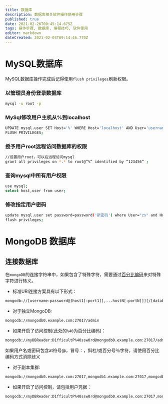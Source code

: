 ```yaml
---
title: 数据库
description: 数据库相关软件操作使用步骤
published: true
date: 2021-02-26T00:45:14.675Z
tags: 操作步骤, 数据库, 编程技巧, 软件使用
editor: markdown
dateCreated: 2021-02-03T09:14:46.770Z
---
```


# MySQL数据库

MySQL数据库操作完成后记得使用`flush privileges`刷新权限。

### 以管理员身份登录数据库

```bash
mysql -u root -p
```

### MySql修改用户主机从%到localhost

```bash
UPDATE mysql.user SET Host='%' WHERE Host='localhost' AND User='username';
FLUSH PRIVILEGES;
```
### 授予用户root远程访问数据库的权限

```bash
//设置用户root，可以在远程访问mysql
grant all privileges on *.* to root@”%” identified by “123456” ;　　　
```
### 查询mysql中所有用户权限
```bash
use mysql;
select host,user from user;
```

### 修改指定用户密码
```bash
update mysql.user set password=password('新密码') where User="zs" and Host="localhost";
flush privileges;
```

# MongoDB 数据库

## 连接数据库

在`mongoDB`的连接字符串中，如果包含了特殊字符，需要通过[百分比编码](/fav-lists/percent-encoding)来对特殊字符进行转义。

- 标准URI连接方案具有以下形式：
```bash
mongodb://[username:password@]host1[:port1][,...hostN[:portN]]][/[database][?options]]
```
- 对于独立MongoDB:
```bash
mongodb://mongodb0.example.com:27017/admin
```
- 如果开启了访问控制(此处的`%40`为百分比编码)：
```bash
mongodb://myDBReader:D1fficultP%40ssw0rd@mongodb0.example.com:27017/admin
```
如果用户名或密码包含at符号@，冒号：，斜杠/或百分号％字符，请使用百分比编码方式消除歧义
- 对于副本集群:
```bash
mongodb://mongodb0.example.com:27017,mongodb1.example.com:27017,mongodb2.example.com:27017/admin?replicaSet=myRepl
```
- 如果开启了访问控制，请包括用户凭据：
```bash
mongodb://myDBReader:D1fficultP%40ssw0rd@mongodb0.example.com:27017,mongodb1.example.com:27017,mongodb2.example.com:27017/admin?replicaSet=myRepl
```
